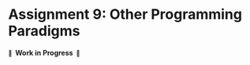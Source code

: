 # Assignment 9: Other Programming Paradigms

**<small>🚧</small>  Work in Progress  <small>🚧</small>**
